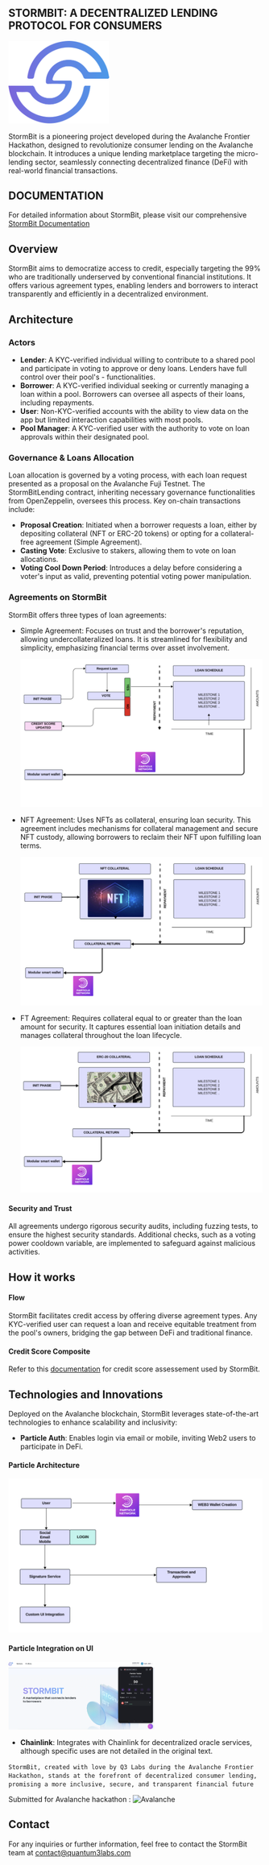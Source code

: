 ## STORMBIT: A DECENTRALIZED LENDING PROTOCOL FOR CONSUMERS


  <img src="./docs/Logo.png" alt="Stormbit Logo" width="200" class="logo">


StormBit is a pioneering project developed during the Avalanche Frontier Hackathon, designed to revolutionize consumer lending on the Avalanche blockchain. It introduces a unique lending marketplace targeting the micro-lending sector, seamlessly connecting decentralized finance (DeFi) with real-world financial transactions.


## DOCUMENTATION 


For detailed information about StormBit, please visit our comprehensive  [StormBit Documentation](https://stormbit.gitbook.io/stormbit/)

## Overview 

StormBit aims to democratize access to credit, especially targeting the 99% who are traditionally underserved by conventional financial institutions. It offers various agreement types, enabling lenders and borrowers to interact transparently and efficiently in a decentralized environment.


## Architecture 

### Actors 

- **Lender**: A KYC-verified individual willing to contribute to a shared pool and participate in voting to approve or deny loans. Lenders have full control over their pool's - functionalities.
- **Borrower**: A KYC-verified individual seeking or currently managing a loan within a pool. Borrowers can oversee all aspects of their loans, including repayments.
- **User**: Non-KYC-verified accounts with the ability to view data on the app but limited interaction capabilities with most pools.
- **Pool Manager**: A KYC-verified user with the authority to vote on loan approvals within their designated pool.

### Governance & Loans Allocation 

Loan allocation is governed by a voting process, with each loan request presented as a proposal on the Avalanche Fuji Testnet. The StormBitLending contract, inheriting necessary governance functionalities from OpenZeppelin, oversees this process. Key on-chain transactions include:

- **Proposal Creation**: Initiated when a borrower requests a loan, either by depositing collateral (NFT or ERC-20 tokens) or opting for a collateral-free agreement (Simple Agreement).
- **Casting Vote**: Exclusive to stakers, allowing them to vote on loan allocations. 
- **Voting Cool Down Period**: Introduces a delay before considering a voter's input as valid, preventing potential voting power manipulation.


### Agreements on StormBit

StormBit offers three types of loan agreements:

- Simple Agreement: Focuses on trust and the borrower's reputation, allowing undercollateralized loans. It is streamlined for flexibility and simplicity, emphasizing financial terms over asset involvement.

  <img src="./docs/SimpleAgreement.png" alt="SimpleAgreement" >


- NFT Agreement: Uses NFTs as collateral, ensuring loan security. This agreement includes mechanisms for collateral management and secure NFT custody, allowing borrowers to reclaim their NFT upon fulfilling loan terms.

  <img src="./docs/NFTAgreement.png" alt="NFTAgreement" >


- FT Agreement: Requires collateral equal to or greater than the loan amount for security. It captures essential loan initiation details and manages collateral throughout the loan lifecycle.

  <img src="./docs/FTAgreement.png" alt="FTAgreement Logo" >

#### Security and Trust
All agreements undergo rigorous security audits, including fuzzing tests, to ensure the highest security standards. Additional checks, such as a voting power cooldown variable, are implemented to safeguard against malicious activities.


## How it works 

#### Flow 

StormBit facilitates credit access by offering diverse agreement types. Any KYC-verified user can request a loan and receive equitable treatment from the pool's owners, bridging the gap between DeFi and traditional finance.

#### Credit Score Composite 

Refer to this [documentation](https://stormbit.gitbook.io/stormbit/credit-score-composite) for credit score assessement used by StormBit. 

## Technologies and Innovations

Deployed on the Avalanche blockchain, StormBit leverages state-of-the-art technologies to enhance scalability and inclusivity:

- **Particle Auth**: Enables login via email or mobile, inviting Web2 users to participate in DeFi.


#### Particle Architecture 
<img src="./docs/Screenshot 2024-02-19 at 09.28.11.png" alt="Particle Architecture" >


#### Particle Integration on UI 
<img src="./docs/Particle.png" alt="Particle Auth" width="290" >



- **Chainlink**: Integrates with Chainlink for decentralized oracle services, although specific uses are not detailed in the original text.



```StormBit, created with love by Q3 Labs during the Avalanche Frontier Hackathon, stands at the forefront of decentralized consumer lending, promising a more inclusive, secure, and transparent financial future```



Submitted for Avalanche hackathon :   <img src="./docs/Avalanche.png" alt="Avalanche" width="40" >



## Contact 
For any inquiries or further information, feel free to contact the StormBit team at contact@quantum3labs.com 











